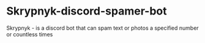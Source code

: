 # Skrypnyk-discord-spamer-bot
Skrypnyk - is a discord bot that can spam text or photos a specified number or countless times
